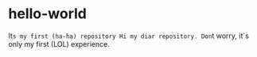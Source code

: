 # hello-world
It`s my first (ha-ha) repository
Hi my diar repository. Don`t worry, it`s only my first (LOL) experience.

